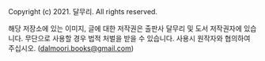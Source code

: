 Copyright (c) 2021. 달무리. All rights reserved.

해당 저장소에 있는 이미지, 글에 대한 저작권은 출판사 달무리 및 도서 저작권자에 있습니다. 무단으로 사용할 경우 법적 처벌을 받을 수 있습니다. 사용시 원작자와 협의하여 주십시오. (dalmoori.books@gmail.com)

